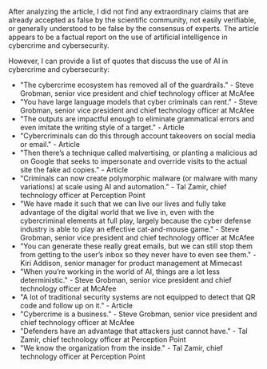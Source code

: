 After analyzing the article, I did not find any extraordinary claims that are already accepted as false by the scientific community, not easily verifiable, or generally understood to be false by the consensus of experts. The article appears to be a factual report on the use of artificial intelligence in cybercrime and cybersecurity.

However, I can provide a list of quotes that discuss the use of AI in cybercrime and cybersecurity:

* "The cybercrime ecosystem has removed all of the guardrails." - Steve Grobman, senior vice president and chief technology officer at McAfee
* "You have large language models that cyber criminals can rent." - Steve Grobman, senior vice president and chief technology officer at McAfee
* "The outputs are impactful enough to eliminate grammatical errors and even imitate the writing style of a target." - Article
* "Cybercriminals can do this through account takeovers on social media or email." - Article
* "Then there’s a technique called malvertising, or planting a malicious ad on Google that seeks to impersonate and override visits to the actual site the fake ad copies." - Article
* "Criminals can now create polymorphic malware (or malware with many variations) at scale using AI and automation." - Tal Zamir, chief technology officer at Perception Point
* "We have made it such that we can live our lives and fully take advantage of the digital world that we live in, even with the cybercriminal elements at full play, largely because the cyber defense industry is able to play an effective cat-and-mouse game." - Steve Grobman, senior vice president and chief technology officer at McAfee
* "You can generate these really great emails, but we can still stop them from getting to the user’s inbox so they never have to even see them." - Kiri Addison, senior manager for product management at Mimecast
* "When you’re working in the world of AI, things are a lot less deterministic." - Steve Grobman, senior vice president and chief technology officer at McAfee
* "A lot of traditional security systems are not equipped to detect that QR code and follow up on it." - Article
* "Cybercrime is a business." - Steve Grobman, senior vice president and chief technology officer at McAfee
* "Defenders have an advantage that attackers just cannot have." - Tal Zamir, chief technology officer at Perception Point
* "We know the organization from the inside." - Tal Zamir, chief technology officer at Perception Point
